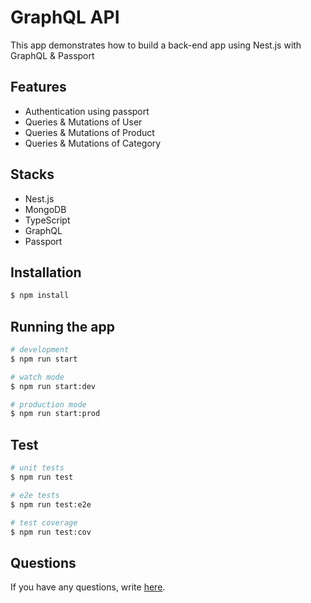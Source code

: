 # GraphQL API

This app demonstrates how to build a back-end app using Nest.js with GraphQL & Passport

## Features

- Authentication using passport
- Queries & Mutations of User
- Queries & Mutations of Product
- Queries & Mutations of Category

## Stacks

- Nest.js
- MongoDB
- TypeScript
- GraphQL
- Passport

## Installation

```bash
$ npm install
```

## Running the app

```bash
# development
$ npm run start

# watch mode
$ npm run start:dev

# production mode
$ npm run start:prod
```

## Test

```bash
# unit tests
$ npm run test

# e2e tests
$ npm run test:e2e

# test coverage
$ npm run test:cov
```

## Questions

If you have any questions, write [here](https://github.com/ardiwinardi/nestjs-graphql/issues).

